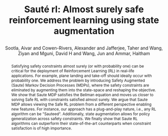 ---
layout: pub
type: inproceedings
key: highie
title: >
    Sauté rl: Almost surely safe reinforcement learning using state augmentation
author: Sootla, Aivar and Cowen-Rivers, Alexander and Jafferjee, Taher and Wang, Ziyan and Mguni, David H and Wang, Jun and Ammar, Haitham
abbr: ICML'22
booktitle: International Conference on Machine Learning (ICML)
year: 2022
selected: true
arxiv: 2202.06558
abstract: >
    Satisfying safety constraints almost surely (or with probability one) can be critical for the deployment of Reinforcement Learning (RL) in real-life applications. For example, plane landing and take-off should ideally occur with probability one. We address the problem by introducing Safety Augmented (Saute) Markov Decision Processes (MDPs), where the safety constraints are eliminated by augmenting them into the state-space and reshaping the objective. We show that Saute MDP satisfies the Bellman equation and moves us closer to solving Safe RL with constraints satisfied almost surely. We argue that Saute MDP allows viewing the Safe RL problem from a different perspective enabling new features. For instance, our approach has a plug-and-play nature, i.e., any RL algorithm can be "Sauteed". Additionally, state augmentation allows for policy generalization across safety constraints. We finally show that Saute RL algorithms can outperform their state-of-the-art counterparts when constraint satisfaction is of high importance.
bibtex: >
    @inproceedings{sootla2022saute,
        title={Saut{\'e} rl: Almost surely safe reinforcement learning using state augmentation},
        author={Sootla, Aivar and Cowen-Rivers, Alexander and Jafferjee, Taher and Wang, Ziyan and Mguni, David H and Wang, Jun and Ammar, Haitham},
        booktitle={International Conference on Machine Learning},
        pages={20423--20443},
        year={2022},
        organization={PMLR}
    }
---